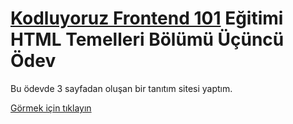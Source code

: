 # [Kodluyoruz Frontend 101](https://github.com/erdinckurt/kodluyoruz-frontend-101-egitimi) Eğitimi HTML Temelleri Bölümü Üçüncü Ödev

Bu ödevde 3 sayfadan oluşan bir tanıtım sitesi yaptım.

[Görmek için tıklayın](https://erdinckurt.github.io/frontend-101-html-ucuncu-odev/)
